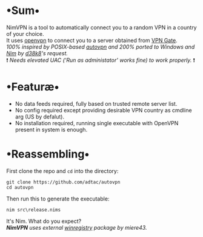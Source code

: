 # •Sum•
NimVPN is a tool to automatically connect you to a random VPN in a country of your choice.  
It uses [openvpn](https://github.com/OpenVPN/openvpn) to connect you to a server obtained from [VPN Gate](http://www.vpngate.net/en/).  
_100% inspired by POSIX-based [autovpn](https://github.com/adtac/autovpn) and 200% ported to Windows and [Nim](http://nim-lang.org) by [d38k8](https://github.com/d38k8)'s request._  
❗ _Needs elevated UAC ('Run as administator' works fine) to work properly._ ❗

# •Featuræ•
* No data feeds required, fully based on trusted remote server list.
* No config required except providing desirable VPN country as cmdline arg (US by defalut).
* No installation required, running single executable with OpenVPN present in system is enough.

# •Reassembling•
First clone the repo and `cd` into the directory:

```
git clone https://github.com/adtac/autovpn
cd autovpn
```

Then run this to generate the executable:

```
nim src\release.nims
```

It's Nim. What do you expect?  
___NimVPN__ uses external [winregistry](https://github.com/miere43/nim-registry) package by miere43._
